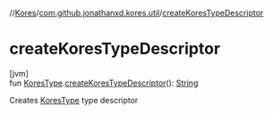 //[Kores](../../index.md)/[com.github.jonathanxd.kores.util](index.md)/[createKoresTypeDescriptor](create-kores-type-descriptor.md)

# createKoresTypeDescriptor

[jvm]\
fun [KoresType](../com.github.jonathanxd.kores.type/-kores-type/index.md).[createKoresTypeDescriptor](create-kores-type-descriptor.md)(): [String](https://kotlinlang.org/api/latest/jvm/stdlib/kotlin/-string/index.html)

Creates [KoresType](../com.github.jonathanxd.kores.type/-kores-type/index.md) type descriptor
